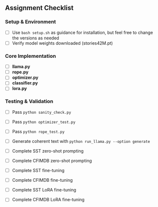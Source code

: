 
## Assignment Checklist

### Setup & Environment
- [ ] Use `bash setup.sh` as guidance for installation, but feel free to change the versions as needed
- [ ] Verify model weights downloaded (stories42M.pt)

### Core Implementation
- [ ] **llama.py**
- [ ] **rope.py**
- [ ] **optimizer.py**
- [ ] **classifier.py**
- [ ] **lora.py**

### Testing & Validation
- [ ] Pass `python sanity_check.py`
- [ ] Pass `python optimizer_test.py` 
- [ ] Pass `python rope_test.py` 
- [ ] Generate coherent text with `python run_llama.py --option generate`
- [ ] Complete SST zero-shot prompting
- [ ] Complete CFIMDB zero-shot prompting  
- [ ] Complete SST fine-tuning
- [ ] Complete CFIMDB fine-tuning
- [ ] Complete SST LoRA fine-tuning
- [ ] Complete CFIMDB LoRA fine-tuning

